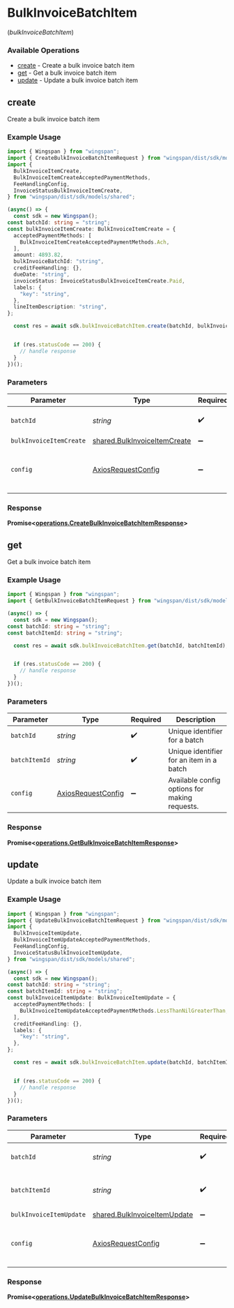 # BulkInvoiceBatchItem
(*bulkInvoiceBatchItem*)

### Available Operations

* [create](#create) - Create a bulk invoice batch item
* [get](#get) - Get a bulk invoice batch item
* [update](#update) - Update a bulk invoice batch item

## create

Create a bulk invoice batch item

### Example Usage

```typescript
import { Wingspan } from "wingspan";
import { CreateBulkInvoiceBatchItemRequest } from "wingspan/dist/sdk/models/operations";
import {
  BulkInvoiceItemCreate,
  BulkInvoiceItemCreateAcceptedPaymentMethods,
  FeeHandlingConfig,
  InvoiceStatusBulkInvoiceItemCreate,
} from "wingspan/dist/sdk/models/shared";

(async() => {
  const sdk = new Wingspan();
const batchId: string = "string";
const bulkInvoiceItemCreate: BulkInvoiceItemCreate = {
  acceptedPaymentMethods: [
    BulkInvoiceItemCreateAcceptedPaymentMethods.Ach,
  ],
  amount: 4893.82,
  bulkInvoiceBatchId: "string",
  creditFeeHandling: {},
  dueDate: "string",
  invoiceStatus: InvoiceStatusBulkInvoiceItemCreate.Paid,
  labels: {
    "key": "string",
  },
  lineItemDescription: "string",
};

  const res = await sdk.bulkInvoiceBatchItem.create(batchId, bulkInvoiceItemCreate);


  if (res.statusCode == 200) {
    // handle response
  }
})();
```

### Parameters

| Parameter                                                                    | Type                                                                         | Required                                                                     | Description                                                                  |
| ---------------------------------------------------------------------------- | ---------------------------------------------------------------------------- | ---------------------------------------------------------------------------- | ---------------------------------------------------------------------------- |
| `batchId`                                                                    | *string*                                                                     | :heavy_check_mark:                                                           | Unique identifier for a batch                                                |
| `bulkInvoiceItemCreate`                                                      | [shared.BulkInvoiceItemCreate](../../models/shared/bulkinvoiceitemcreate.md) | :heavy_minus_sign:                                                           | N/A                                                                          |
| `config`                                                                     | [AxiosRequestConfig](https://axios-http.com/docs/req_config)                 | :heavy_minus_sign:                                                           | Available config options for making requests.                                |


### Response

**Promise<[operations.CreateBulkInvoiceBatchItemResponse](../../models/operations/createbulkinvoicebatchitemresponse.md)>**


## get

Get a bulk invoice batch item

### Example Usage

```typescript
import { Wingspan } from "wingspan";
import { GetBulkInvoiceBatchItemRequest } from "wingspan/dist/sdk/models/operations";

(async() => {
  const sdk = new Wingspan();
const batchId: string = "string";
const batchItemId: string = "string";

  const res = await sdk.bulkInvoiceBatchItem.get(batchId, batchItemId);


  if (res.statusCode == 200) {
    // handle response
  }
})();
```

### Parameters

| Parameter                                                    | Type                                                         | Required                                                     | Description                                                  |
| ------------------------------------------------------------ | ------------------------------------------------------------ | ------------------------------------------------------------ | ------------------------------------------------------------ |
| `batchId`                                                    | *string*                                                     | :heavy_check_mark:                                           | Unique identifier for a batch                                |
| `batchItemId`                                                | *string*                                                     | :heavy_check_mark:                                           | Unique identifier for an item in a batch                     |
| `config`                                                     | [AxiosRequestConfig](https://axios-http.com/docs/req_config) | :heavy_minus_sign:                                           | Available config options for making requests.                |


### Response

**Promise<[operations.GetBulkInvoiceBatchItemResponse](../../models/operations/getbulkinvoicebatchitemresponse.md)>**


## update

Update a bulk invoice batch item

### Example Usage

```typescript
import { Wingspan } from "wingspan";
import { UpdateBulkInvoiceBatchItemRequest } from "wingspan/dist/sdk/models/operations";
import {
  BulkInvoiceItemUpdate,
  BulkInvoiceItemUpdateAcceptedPaymentMethods,
  FeeHandlingConfig,
  InvoiceStatusBulkInvoiceItemUpdate,
} from "wingspan/dist/sdk/models/shared";

(async() => {
  const sdk = new Wingspan();
const batchId: string = "string";
const batchItemId: string = "string";
const bulkInvoiceItemUpdate: BulkInvoiceItemUpdate = {
  acceptedPaymentMethods: [
    BulkInvoiceItemUpdateAcceptedPaymentMethods.LessThanNilGreaterThan,
  ],
  creditFeeHandling: {},
  labels: {
    "key": "string",
  },
};

  const res = await sdk.bulkInvoiceBatchItem.update(batchId, batchItemId, bulkInvoiceItemUpdate);


  if (res.statusCode == 200) {
    // handle response
  }
})();
```

### Parameters

| Parameter                                                                    | Type                                                                         | Required                                                                     | Description                                                                  |
| ---------------------------------------------------------------------------- | ---------------------------------------------------------------------------- | ---------------------------------------------------------------------------- | ---------------------------------------------------------------------------- |
| `batchId`                                                                    | *string*                                                                     | :heavy_check_mark:                                                           | Unique identifier for a batch                                                |
| `batchItemId`                                                                | *string*                                                                     | :heavy_check_mark:                                                           | Unique identifier for an item in a batch                                     |
| `bulkInvoiceItemUpdate`                                                      | [shared.BulkInvoiceItemUpdate](../../models/shared/bulkinvoiceitemupdate.md) | :heavy_minus_sign:                                                           | N/A                                                                          |
| `config`                                                                     | [AxiosRequestConfig](https://axios-http.com/docs/req_config)                 | :heavy_minus_sign:                                                           | Available config options for making requests.                                |


### Response

**Promise<[operations.UpdateBulkInvoiceBatchItemResponse](../../models/operations/updatebulkinvoicebatchitemresponse.md)>**

